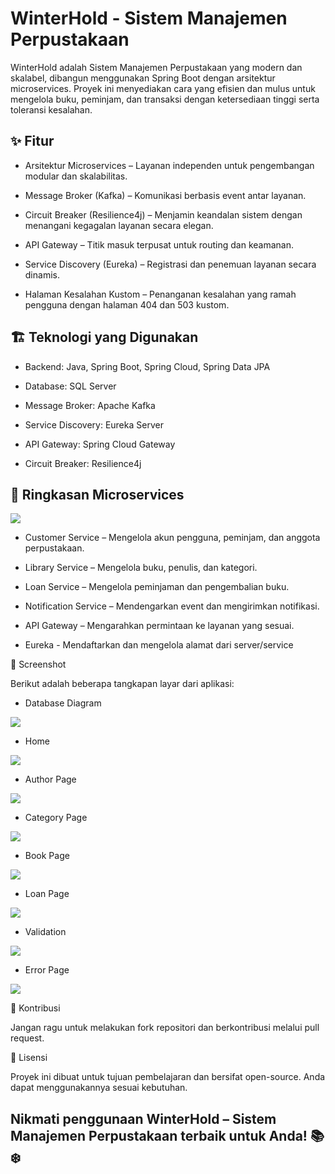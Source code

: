 # WinterHold - Sistem Manajemen Perpustakaan

WinterHold adalah Sistem Manajemen Perpustakaan yang modern dan skalabel, dibangun menggunakan Spring Boot dengan arsitektur microservices. Proyek ini menyediakan cara yang efisien dan mulus untuk mengelola buku, peminjam, dan transaksi dengan ketersediaan tinggi serta toleransi kesalahan.

<h2>✨ Fitur</h2>

* Arsitektur Microservices – Layanan independen untuk pengembangan modular dan skalabilitas.

* Message Broker (Kafka) – Komunikasi berbasis event antar layanan.

* Circuit Breaker (Resilience4j) – Menjamin keandalan sistem dengan menangani kegagalan layanan secara elegan.

* API Gateway – Titik masuk terpusat untuk routing dan keamanan.

* Service Discovery (Eureka) – Registrasi dan penemuan layanan secara dinamis.

* Halaman Kesalahan Kustom – Penanganan kesalahan yang ramah pengguna dengan halaman 404 dan 503 kustom.

<h2>🏗️ Teknologi yang Digunakan</h2>

* Backend: Java, Spring Boot, Spring Cloud, Spring Data JPA

* Database: SQL Server

* Message Broker: Apache Kafka

* Service Discovery: Eureka Server

* API Gateway: Spring Cloud Gateway

* Circuit Breaker: Resilience4j

<h2>📜 Ringkasan Microservices</h2>

<img src="https://github.com/fer-nando65/WinterHold-microservice/blob/master/screenshot/architecture_microservice.JPG">

* Customer Service – Mengelola akun pengguna, peminjam, dan anggota perpustakaan.

* Library Service – Mengelola buku, penulis, dan kategori.

* Loan Service – Mengelola peminjaman dan pengembalian buku.

* Notification Service – Mendengarkan event dan mengirimkan notifikasi.

* API Gateway – Mengarahkan permintaan ke layanan yang sesuai.

* Eureka - Mendaftarkan dan mengelola alamat dari server/service

📸 Screenshot

Berikut adalah beberapa tangkapan layar dari aplikasi:

* Database Diagram
<img src="https://github.com/fer-nando65/WinterHold-microservice/blob/master/screenshot/db_full.png">

* Home
<img src="https://github.com/fer-nando65/WinterHold-microservice/blob/master/screenshot/home.JPG">

* Author Page
<img src="https://github.com/fer-nando65/WinterHold-microservice/blob/master/screenshot/author.JPG">

* Category Page
<img src="https://github.com/fer-nando65/WinterHold-microservice/blob/master/screenshot/category.JPG">

* Book Page
<img src="https://github.com/fer-nando65/WinterHold-microservice/blob/master/screenshot/book.JPG">

* Loan Page
<img src="https://github.com/fer-nando65/WinterHold-microservice/blob/master/screenshot/loan.JPG">

* Validation
<img src="https://github.com/fer-nando65/WinterHold-microservice/blob/master/screenshot/validation.JPG">

* Error Page
<img src="https://github.com/fer-nando65/WinterHold-microservice/blob/master/screenshot/errorpage.JPG">

🤝 Kontribusi

Jangan ragu untuk melakukan fork repositori dan berkontribusi melalui pull request.

📜 Lisensi

Proyek ini dibuat untuk tujuan pembelajaran dan bersifat open-source. Anda dapat menggunakannya sesuai kebutuhan.

<h2>Nikmati penggunaan WinterHold – Sistem Manajemen Perpustakaan terbaik untuk Anda! 📚❄️</h2>

